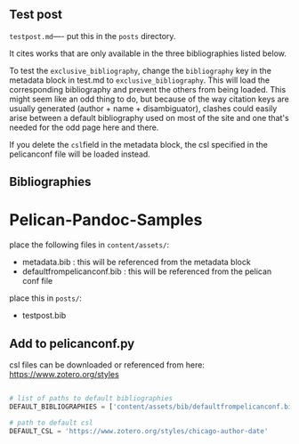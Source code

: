 Test post
---------

`testpost.md`—- put this in the `posts` directory. 

It cites works that are only available in the three bibliographies listed below. 

To test the `exclusive_bibliography`, change the `bibliography` key in the metadata block in test.md to `exclusive_bibliography`. This will load the corresponding bibliography and prevent the others from being loaded. This might seem like an odd thing to do, but because of the way citation keys are usually generated (author + name + disambiguator), clashes could easily arise between a default bibliography used on most of the site and one that's needed for the odd page here and there. 

If you delete the `csl`field in the metadata block, the csl specified in the pelicanconf file will be loaded instead. 


Bibliographies
--------------

# Pelican-Pandoc-Samples

place the following files in `content/assets/`:

- metadata.bib : this will be referenced from the metadata block
- defaultfrompelicanconf.bib : this will be referenced from the pelican conf file

place this in `posts/`:

- testpost.bib

Add to pelicanconf.py
---------------------

csl files can be downloaded or referenced from here: https://www.zotero.org/styles

```python

# list of paths to default bibliographies
DEFAULT_BIBLIOGRAPHIES = ['content/assets/bib/defaultfrompelicanconf.bib']

# path to default csl
DEFAULT_CSL = 'https://www.zotero.org/styles/chicago-author-date'

```


